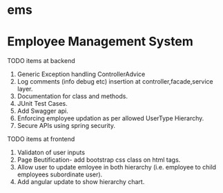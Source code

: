 # ems
# Employee Management System

TODO items at backend
  1. Generic Exception handling ControllerAdvice
  2. Log comments (info debug etc) insertion at controller,facade,service layer.
  3. Documentation for class and methods.
  4. JUnit Test Cases.
  5. Add Swagger api.
  6. Enforcing employee updation as per allowed UserType Hierarchy.
  7. Secure APIs using spring security.

TODO items at frontend
1. Validaton of user inputs
2. Page Beutification- add bootstrap css class on html tags.
3. Allow user to update emloyee in both hierarchy (i.e. employee to child employees subordinate user).
4. Add angular update to show hierarchy chart.  

   

